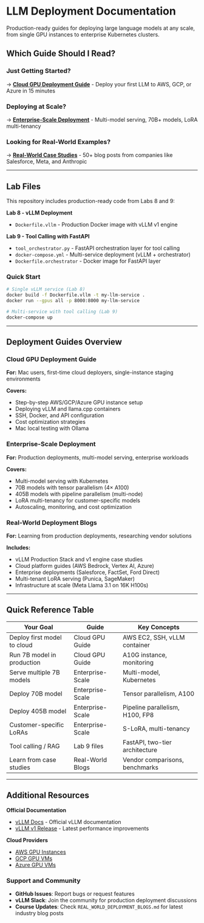 # LLM Deployment Documentation

Production-ready guides for deploying large language models at any scale, from single GPU instances to enterprise Kubernetes clusters.

## Which Guide Should I Read?

### Just Getting Started?
→ **[Cloud GPU Deployment Guide](CLOUD_GPU_DEPLOYMENT_GUIDE.md)** - Deploy your first LLM to AWS, GCP, or Azure in 15 minutes

### Deploying at Scale?
→ **[Enterprise-Scale Deployment](ENTERPRISE_SCALE_DEPLOYMENT.md)** - Multi-model serving, 70B+ models, LoRA multi-tenancy

### Looking for Real-World Examples?
→ **[Real-World Case Studies](REAL_WORLD_DEPLOYMENT_BLOGS.md)** - 50+ blog posts from companies like Salesforce, Meta, and Anthropic

---

## Lab Files

This repository includes production-ready code from Labs 8 and 9:

**Lab 8 - vLLM Deployment**
- `Dockerfile.vllm` - Production Docker image with vLLM v1 engine

**Lab 9 - Tool Calling with FastAPI**
- `tool_orchestrator.py` - FastAPI orchestration layer for tool calling
- `docker-compose.yml` - Multi-service deployment (vLLM + orchestrator)
- `Dockerfile.orchestrator` - Docker image for FastAPI layer

### Quick Start

```bash
# Single vLLM service (Lab 8)
docker build -f Dockerfile.vllm -t my-llm-service .
docker run --gpus all -p 8000:8000 my-llm-service

# Multi-service with tool calling (Lab 9)
docker-compose up
```

---

## Deployment Guides Overview

### Cloud GPU Deployment Guide

**For:** Mac users, first-time cloud deployers, single-instance staging environments

**Covers:**
- Step-by-step AWS/GCP/Azure GPU instance setup
- Deploying vLLM and llama.cpp containers
- SSH, Docker, and API configuration
- Cost optimization strategies
- Mac local testing with Ollama

### Enterprise-Scale Deployment

**For:** Production deployments, multi-model serving, enterprise workloads

**Covers:**
- Multi-model serving with Kubernetes
- 70B models with tensor parallelism (4× A100)
- 405B models with pipeline parallelism (multi-node)
- LoRA multi-tenancy for customer-specific models
- Autoscaling, monitoring, and cost optimization

### Real-World Deployment Blogs

**For:** Learning from production deployments, researching vendor solutions

**Includes:**
- vLLM Production Stack and v1 engine case studies
- Cloud platform guides (AWS Bedrock, Vertex AI, Azure)
- Enterprise deployments (Salesforce, FactSet, Ford Direct)
- Multi-tenant LoRA serving (Punica, SageMaker)
- Infrastructure at scale (Meta Llama 3.1 on 16K H100s)

---

## Quick Reference Table

| Your Goal | Guide | Key Concepts |
|-----------|-------|--------------|
| Deploy first model to cloud | Cloud GPU Guide | AWS EC2, SSH, vLLM container |
| Run 7B model in production | Cloud GPU Guide | A10G instance, monitoring |
| Serve multiple 7B models | Enterprise-Scale | Multi-model, Kubernetes |
| Deploy 70B model | Enterprise-Scale | Tensor parallelism, A100 |
| Deploy 405B model | Enterprise-Scale | Pipeline parallelism, H100, FP8 |
| Customer-specific LoRAs | Enterprise-Scale | S-LoRA, multi-tenancy |
| Tool calling / RAG | Lab 9 files | FastAPI, two-tier architecture |
| Learn from case studies | Real-World Blogs | Vendor comparisons, benchmarks |

---

## Additional Resources

**Official Documentation**
- [vLLM Docs](https://docs.vllm.ai/) - Official vLLM documentation
- [vLLM v1 Release](https://blog.vllm.ai/2025/01/13/v1.html) - Latest performance improvements

**Cloud Providers**
- [AWS GPU Instances](https://aws.amazon.com/ec2/instance-types/#Accelerated_Computing)
- [GCP GPU VMs](https://cloud.google.com/compute/docs/gpus)
- [Azure GPU VMs](https://learn.microsoft.com/en-us/azure/virtual-machines/sizes-gpu)

### Support and Community
- **GitHub Issues**: Report bugs or request features
- **vLLM Slack**: Join the community for production deployment discussions
- **Course Updates**: Check `REAL_WORLD_DEPLOYMENT_BLOGS.md` for latest industry blog posts
